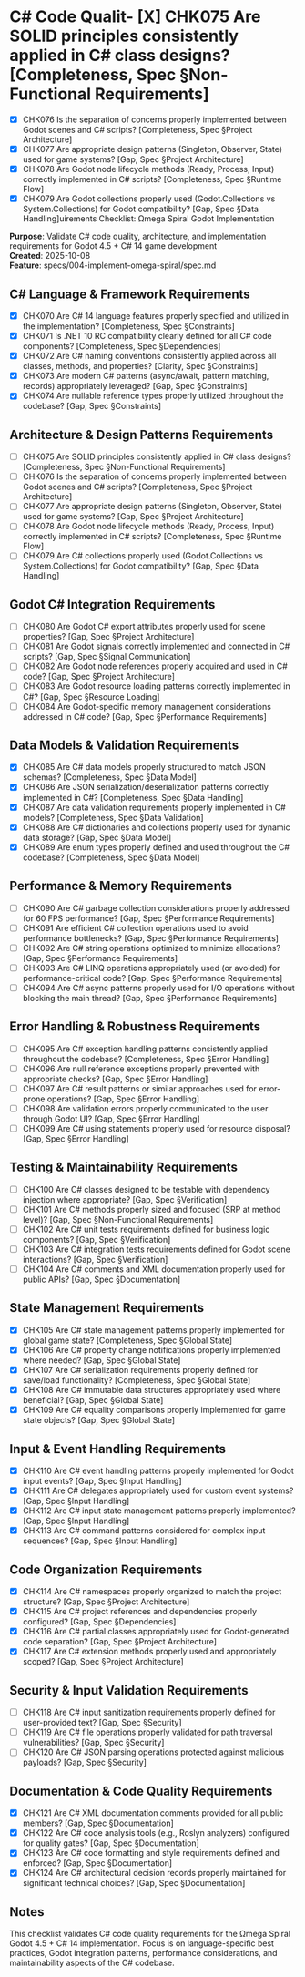 # C# Code Qualit- [X] CHK075 Are SOLID principles consistently applied in C# class designs? [Completeness, Spec §Non-Functional Requirements]
- [X] CHK076 Is the separation of concerns properly implemented between Godot scenes and C# scripts? [Completeness, Spec §Project Architecture]
- [X] CHK077 Are appropriate design patterns (Singleton, Observer, State) used for game systems? [Gap, Spec §Project Architecture]
- [X] CHK078 Are Godot node lifecycle methods (Ready, Process, Input) correctly implemented in C# scripts? [Completeness, Spec §Runtime Flow]
- [X] CHK079 Are Godot collections properly used (Godot.Collections vs System.Collections) for Godot compatibility? [Gap, Spec §Data Handling]uirements Checklist: Ωmega Spiral Godot Implementation

**Purpose**: Validate C# code quality, architecture, and implementation requirements for Godot 4.5 + C# 14 game development  
**Created**: 2025-10-08  
**Feature**: specs/004-implement-omega-spiral/spec.md

## C# Language & Framework Requirements

- [X] CHK070 Are C# 14 language features properly specified and utilized in the implementation? [Completeness, Spec §Constraints]
- [X] CHK071 Is .NET 10 RC compatibility clearly defined for all C# code components? [Completeness, Spec §Dependencies]
- [X] CHK072 Are C# naming conventions consistently applied across all classes, methods, and properties? [Clarity, Spec §Constraints]
- [X] CHK073 Are modern C# patterns (async/await, pattern matching, records) appropriately leveraged? [Gap, Spec §Constraints]
- [X] CHK074 Are nullable reference types properly utilized throughout the codebase? [Gap, Spec §Constraints]

## Architecture & Design Patterns Requirements

- [ ] CHK075 Are SOLID principles consistently applied in C# class designs? [Completeness, Spec §Non-Functional Requirements]
- [ ] CHK076 Is the separation of concerns properly implemented between Godot scenes and C# scripts? [Completeness, Spec §Project Architecture]
- [ ] CHK077 Are appropriate design patterns (Singleton, Observer, State) used for game systems? [Gap, Spec §Project Architecture]
- [ ] CHK078 Are Godot node lifecycle methods (Ready, Process, Input) correctly implemented in C# scripts? [Completeness, Spec §Runtime Flow]
- [ ] CHK079 Are C# collections properly used (Godot.Collections vs System.Collections) for Godot compatibility? [Gap, Spec §Data Handling]

## Godot C# Integration Requirements

- [ ] CHK080 Are Godot C# export attributes properly used for scene properties? [Gap, Spec §Project Architecture]
- [ ] CHK081 Are Godot signals correctly implemented and connected in C# scripts? [Gap, Spec §Signal Communication]
- [ ] CHK082 Are Godot node references properly acquired and used in C# code? [Gap, Spec §Project Architecture]
- [ ] CHK083 Are Godot resource loading patterns correctly implemented in C#? [Gap, Spec §Resource Loading]
- [ ] CHK084 Are Godot-specific memory management considerations addressed in C# code? [Gap, Spec §Performance Requirements]

## Data Models & Validation Requirements

- [X] CHK085 Are C# data models properly structured to match JSON schemas? [Completeness, Spec §Data Model]
- [X] CHK086 Are JSON serialization/deserialization patterns correctly implemented in C#? [Completeness, Spec §Data Handling]
- [X] CHK087 Are data validation requirements properly implemented in C# models? [Completeness, Spec §Data Validation]
- [X] CHK088 Are C# dictionaries and collections properly used for dynamic data storage? [Gap, Spec §Data Model]
- [X] CHK089 Are enum types properly defined and used throughout the C# codebase? [Completeness, Spec §Data Model]

## Performance & Memory Requirements

- [ ] CHK090 Are C# garbage collection considerations properly addressed for 60 FPS performance? [Gap, Spec §Performance Requirements]
- [ ] CHK091 Are efficient C# collection operations used to avoid performance bottlenecks? [Gap, Spec §Performance Requirements]
- [ ] CHK092 Are C# string operations optimized to minimize allocations? [Gap, Spec §Performance Requirements]
- [ ] CHK093 Are C# LINQ operations appropriately used (or avoided) for performance-critical code? [Gap, Spec §Performance Requirements]
- [ ] CHK094 Are C# async patterns properly used for I/O operations without blocking the main thread? [Gap, Spec §Performance Requirements]

## Error Handling & Robustness Requirements

- [ ] CHK095 Are C# exception handling patterns consistently applied throughout the codebase? [Completeness, Spec §Error Handling]
- [ ] CHK096 Are null reference exceptions properly prevented with appropriate checks? [Gap, Spec §Error Handling]
- [ ] CHK097 Are C# result patterns or similar approaches used for error-prone operations? [Gap, Spec §Error Handling]
- [ ] CHK098 Are validation errors properly communicated to the user through Godot UI? [Gap, Spec §Error Handling]
- [ ] CHK099 Are C# using statements properly used for resource disposal? [Gap, Spec §Error Handling]

## Testing & Maintainability Requirements

- [ ] CHK100 Are C# classes designed to be testable with dependency injection where appropriate? [Gap, Spec §Verification]
- [ ] CHK101 Are C# methods properly sized and focused (SRP at method level)? [Gap, Spec §Non-Functional Requirements]
- [ ] CHK102 Are C# unit tests requirements defined for business logic components? [Gap, Spec §Verification]
- [ ] CHK103 Are C# integration tests requirements defined for Godot scene interactions? [Gap, Spec §Verification]
- [ ] CHK104 Are C# comments and XML documentation properly used for public APIs? [Gap, Spec §Documentation]

## State Management Requirements

- [X] CHK105 Are C# state management patterns properly implemented for global game state? [Completeness, Spec §Global State]
- [X] CHK106 Are C# property change notifications properly implemented where needed? [Gap, Spec §Global State]
- [X] CHK107 Are C# serialization requirements properly defined for save/load functionality? [Completeness, Spec §Global State]
- [X] CHK108 Are C# immutable data structures appropriately used where beneficial? [Gap, Spec §Global State]
- [X] CHK109 Are C# equality comparisons properly implemented for game state objects? [Gap, Spec §Global State]

## Input & Event Handling Requirements

- [X] CHK110 Are C# event handling patterns properly implemented for Godot input events? [Gap, Spec §Input Handling]
- [X] CHK111 Are C# delegates appropriately used for custom event systems? [Gap, Spec §Input Handling]
- [X] CHK112 Are C# input state management patterns properly implemented? [Gap, Spec §Input Handling]
- [X] CHK113 Are C# command patterns considered for complex input sequences? [Gap, Spec §Input Handling]

## Code Organization Requirements

- [X] CHK114 Are C# namespaces properly organized to match the project structure? [Gap, Spec §Project Architecture]
- [X] CHK115 Are C# project references and dependencies properly configured? [Gap, Spec §Dependencies]
- [X] CHK116 Are C# partial classes appropriately used for Godot-generated code separation? [Gap, Spec §Project Architecture]
- [X] CHK117 Are C# extension methods properly used and appropriately scoped? [Gap, Spec §Project Architecture]

## Security & Input Validation Requirements

- [ ] CHK118 Are C# input sanitization requirements properly defined for user-provided text? [Gap, Spec §Security]
- [ ] CHK119 Are C# file operations properly validated for path traversal vulnerabilities? [Gap, Spec §Security]
- [ ] CHK120 Are C# JSON parsing operations protected against malicious payloads? [Gap, Spec §Security]

## Documentation & Code Quality Requirements

- [X] CHK121 Are C# XML documentation comments provided for all public members? [Gap, Spec §Documentation]
- [X] CHK122 Are C# code analysis tools (e.g., Roslyn analyzers) configured for quality gates? [Gap, Spec §Documentation]
- [X] CHK123 Are C# code formatting and style requirements defined and enforced? [Gap, Spec §Documentation]
- [X] CHK124 Are C# architectural decision records properly maintained for significant technical choices? [Gap, Spec §Documentation]

## Notes

This checklist validates C# code quality requirements for the Ωmega Spiral Godot 4.5 + C# 14 implementation. Focus is on language-specific best practices, Godot integration patterns, performance considerations, and maintainability aspects of the C# codebase.